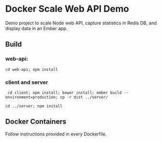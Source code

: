 # Docker Scale Web API Demo
Demo project to scale Node web API, capture statistics in Redis DB, and display data in an Ember app.

## Build

### web-api:
``` cd web-api; npm install ```

### client and server
``` cd client; npm install; bower install; ember build --environment=production; cp -r dist ../server/```

``` cd ../server; npm install ```

## Docker Containers
Follow instructions provided in every Dockerfile.
